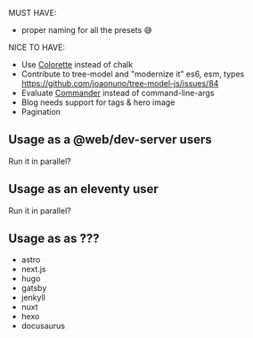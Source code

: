 MUST HAVE:

- proper naming for all the presets 😅

NICE TO HAVE:

- Use [Colorette](https://www.npmjs.com/package/colorette) instead of chalk
- Contribute to tree-model and "modernize it" es6, esm, types https://github.com/joaonuno/tree-model-js/issues/84
- Evaluate [Commander](https://www.npmjs.com/package/commander) instead of command-line-args
- Blog needs support for tags & hero image
- Pagination

## Usage as a @web/dev-server users

Run it in parallel?

## Usage as an eleventy user

Run it in parallel?

## Usage as as ???

- astro
- next.js
- hugo
- gatsby
- jenkyll
- nuxt
- hexo
- docusaurus
